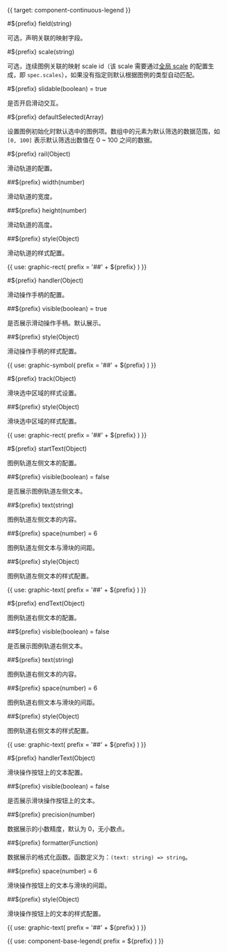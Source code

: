 {{ target: component-continuous-legend }}

<!-- IContinuousLegendSpec -->

#${prefix} field(string)

可选，声明关联的映射字段。

#${prefix} scale(string)

可选，连续图例关联的映射 scale id（该 scale 需要通过[全局 scale](todo) 的配置生成，即 `spec.scales`），如果没有指定则默认根据图例的类型自动匹配。

#${prefix} slidable(boolean) = true

是否开启滑动交互。

#${prefix} defaultSelected(Array)

设置图例初始化时默认选中的图例项。数组中的元素为默认筛选的数据范围，如 `[0, 100]` 表示默认筛选出数值在 0 ~ 100 之间的数据。

#${prefix} rail(Object)

滑动轨道的配置。

##${prefix} width(number)

滑动轨道的宽度。

##${prefix} height(number)

滑动轨道的高度。

##${prefix} style(Object)

滑动轨道的样式配置。

{{ use: graphic-rect(
  prefix = '##' + ${prefix}
) }}

#${prefix} handler(Object)

滑动操作手柄的配置。

##${prefix} visible(boolean) = true

是否展示滑动操作手柄。默认展示。

##${prefix} style(Object)

滑动操作手柄的样式配置。

{{ use: graphic-symbol(
  prefix = '##' + ${prefix}
) }}

#${prefix} track(Object)

滑块选中区域的样式设置。

##${prefix} style(Object)

滑块选中区域的样式配置。

{{ use: graphic-rect(
  prefix = '##' + ${prefix}
) }}

#${prefix} startText(Object)

图例轨道左侧文本的配置。

##${prefix} visible(boolean) = false

是否展示图例轨道左侧文本。

##${prefix} text(string)

图例轨道左侧文本的内容。

##${prefix} space(number) = 6

图例轨道左侧文本与滑块的间距。

##${prefix} style(Object)

图例轨道左侧文本的样式配置。

{{ use: graphic-text(
  prefix = '##' + ${prefix}
) }}

#${prefix} endText(Object)

图例轨道右侧文本的配置。

##${prefix} visible(boolean) = false

是否展示图例轨道右侧文本。

##${prefix} text(string)

图例轨道右侧文本的内容。

##${prefix} space(number) = 6

图例轨道右侧文本与滑块的间距。

##${prefix} style(Object)

图例轨道右侧文本的样式配置。

{{ use: graphic-text(
  prefix = '##' + ${prefix}
) }}

#${prefix} handlerText(Object)

滑块操作按钮上的文本配置。

##${prefix} visible(boolean) = false

是否展示滑块操作按钮上的文本。

##${prefix} precision(number)

数据展示的小数精度，默认为 0，无小数点。

##${prefix} formatter(Function)

数据展示的格式化函数。函数定义为：`(text: string) => string`。

##${prefix} space(number) = 6

滑块操作按钮上的文本与滑块的间距。

##${prefix} style(Object)

滑块操作按钮上的文本的样式配置。

{{ use: graphic-text(
  prefix = '##' + ${prefix}
) }}

{{ use: component-base-legend(
  prefix = ${prefix}
) }}
